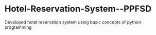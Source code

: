 # Hotel-Reservation-System--PPFSD
Developed hotel reservation system using basic concepts of python programming

